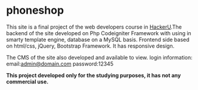 # phoneshop
This site is a final project of the web developers course in [HackerU](http://www.hackeru.co.il/course_5_%D7%A7%D7%95%D7%A8%D7%A1_%D7%91%D7%A0%D7%99%D7%99%D7%94_%D7%A7%D7%99%D7%93%D7%95%D7%9D_%D7%95%D7%A9%D7%99%D7%95%D7%95%D7%A7_%D7%90%D7%AA%D7%A8%D7%99%D7%9D.html).The backend of the site developed on Php Codeigniter Framework with using in smarty template engine, database on a MySQL basis. Frontend side based on html/css, jQuery, Bootstrap Framework. It has responsive design.

The CMS of the site also developed and available to view.
login information:
email:admin@domain.com
password:12345

**This project developed only for the studying purposes, it has not any commercial use.**

